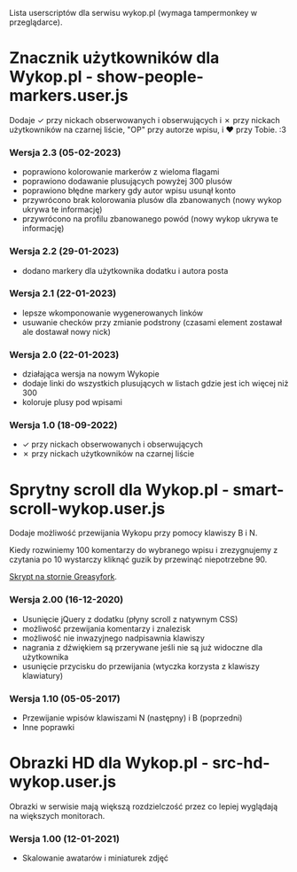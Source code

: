 Lista userscriptów dla serwisu wykop.pl (wymaga tampermonkey w przeglądarce).

# Znacznik użytkowników dla Wykop.pl - show-people-markers.user.js

Dodaje ✓ przy nickach obserwowanych i obserwujących i ✗ przy nickach użytkowników na czarnej liście, "OP" przy autorze wpisu, i ❤ przy Tobie. :3

### Wersja 2.3 (05-02-2023)
- poprawiono kolorowanie markerów z wieloma flagami
- poprawiono dodawanie plusujących powyżej 300 plusów
- poprawiono błędne markery gdy autor wpisu usunął konto
- przywrócono brak kolorowania plusów dla zbanowanych (nowy wykop ukrywa te informację)
- przywrócono na profilu zbanowanego powód (nowy wykop ukrywa te informację)

### Wersja 2.2 (29-01-2023)
- dodano markery dla użytkownika dodatku i autora posta

### Wersja 2.1 (22-01-2023)
- lepsze wkomponowanie wygenerowanych linków
- usuwanie checków przy zmianie podstrony (czasami element zostawał ale dostawał nowy nick)

### Wersja 2.0 (22-01-2023)
- działająca wersja na nowym Wykopie
- dodaje linki do wszystkich plusujących w listach gdzie jest ich więcej niż 300
- koloruje plusy pod wpisami

### Wersja 1.0 (18-09-2022)
- ✓ przy nickach obserwowanych i obserwujących
- ✗ przy nickach użytkowników na czarnej liście

# Sprytny scroll dla Wykop.pl - smart-scroll-wykop.user.js 

Dodaje możliwość przewijania Wykopu przy pomocy klawiszy B i N.

Kiedy rozwiniemy 100 komentarzy do wybranego wpisu i zrezygnujemy z czytania po 10 wystarczy kliknąć guzik by przewinąć niepotrzebne 90.

[Skrypt na stornie Greasyfork](https://greasyfork.org/en/scripts/29515-przewijanie-mikrobloga).
### Wersja 2.00 (16-12-2020)
 - Usunięcie jQuery z dodatku (płyny scroll z natywnym CSS)
 - możliwość przewijania komentarzy i znalezisk
 - możliwość nie inwazyjnego nadpisawnia klawiszy
 - nagrania z dźwiękiem są przerywane jeśli nie są już widoczne dla użytkownika
 - usunięcie przycisku do przewijania (wtyczka korzysta z klawiszy klawiatury)

### Wersja 1.10 (05-05-2017)
- Przewijanie wpisów klawiszami N (następny) i B (poprzedni)
- Inne poprawki

# Obrazki HD dla Wykop.pl - src-hd-wykop.user.js

Obrazki w serwisie mają większą rozdzielczość przez co lepiej wyglądają na większych monitorach.

### Wersja 1.00 (12-01-2021)
 - Skalowanie awatarów i miniaturek zdjęć
